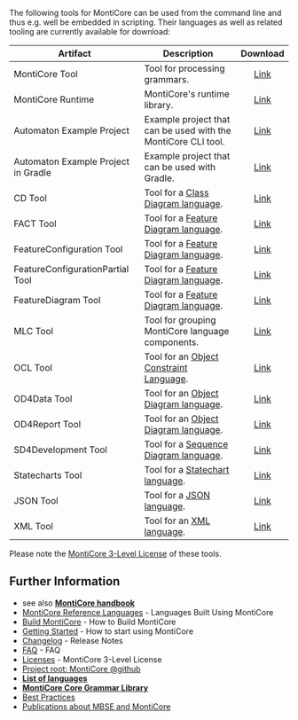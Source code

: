 <!-- (c) https://github.com/MontiCore/monticore -->

The following tools for MontiCore can be used from the command line and thus e.g. well be embedded in scripting. Their languages as well as related tooling are currently available for download:

<!-- Optimize table display -->
<style>
.md-typeset table:not([class]) {
  font-size:.75rem;
}
.md-typeset table:not([class]) th {
  padding:.3em .7em;
}
.md-typeset table:not([class]) td {
  padding:.3em .7em;
}
</style>

| Artifact                            | Description                                                                            | Download                                                                    |
| ----------------------------------- | -------------------------------------------------------------------------------------- | :-------------------------------------------------------------------------: |
| MontiCore Tool                      | Tool for processing grammars.                                                          | [Link](https://www.monticore.de/download/monticore.jar)                     |
| MontiCore Runtime                   | MontiCore's runtime library.                                                           | [Link](https://www.monticore.de/download/monticore-rt.jar)                  |
| Automaton Example Project           | Example project that can be used with the MontiCore CLI tool.                          | [Link](https://www.monticore.de/download/aut.tar.gz)                        |
| Automaton Example Project in Gradle | Example project that can be used with Gradle.                                          | [Link](https://www.monticore.de/download/Automaton.zip)                     |
| CD Tool                             | Tool for a [Class Diagram language](https://github.com/MontiCore/cd4analysis).         | [Link](https://www.monticore.de/download/MCCD.jar)                          |
| FACT Tool                           | Tool for a [Feature Diagram language](https://github.com/MontiCore/feature-diagram).   | [Link](https://www.monticore.de/download/MCFACT.jar)                        |
| FeatureConfiguration Tool           | Tool for a [Feature Diagram language](https://github.com/MontiCore/feature-diagram).   | [Link](https://www.monticore.de/download/MCFeatureConfiguration.jar)        |
| FeatureConfigurationPartial Tool    | Tool for a [Feature Diagram language](https://github.com/MontiCore/feature-diagram).   | [Link](https://www.monticore.de/download/MCFeatureConfigurationPartial.jar) |
| FeatureDiagram Tool                 | Tool for a [Feature Diagram language](https://github.com/MontiCore/feature-diagram).   | [Link](https://www.monticore.de/download/MCFeatureDiagram.jar)              |
| MLC Tool                            | Tool for grouping MontiCore language components.                                       | [Link](https://www.monticore.de/download/MCMLC.jar)                         |
| OCL Tool                            | Tool for an [Object Constraint Language](https://github.com/MontiCore/ocl).            | [Link](https://www.monticore.de/download/MCOCL.jar)                         |
| OD4Data Tool                        | Tool for an [Object Diagram language](https://github.com/MontiCore/object-diagram).    | [Link](https://www.monticore.de/download/MCOD4Data.jar)                     |
| OD4Report Tool                      | Tool for an [Object Diagram language](https://github.com/MontiCore/object-diagram).    | [Link](https://www.monticore.de/download/MCOD4Report.jar)                   |
| SD4Development Tool                 | Tool for a [Sequence Diagram language](https://github.com/MontiCore/sequence-diagram). | [Link](https://www.monticore.de/download/MCSD4Development.jar)              |
| Statecharts Tool                    | Tool for a [Statechart language](https://github.com/MontiCore/statecharts).            | [Link](https://www.monticore.de/download/MCStatecharts.jar)                 |
| JSON Tool                           | Tool for a [JSON language](https://github.com/MontiCore/json).                         | [Link](https://www.monticore.de/download/MCJSON.jar)                        |
| XML Tool                            | Tool for an [XML language](https://github.com/MontiCore/xml).                          | [Link](https://www.monticore.de/download/MCXML.jar)                         |

Please note the [MontiCore 3-Level License](../00.org/Licenses/LICENSE-MONTICORE-3-LEVEL.md) of these tools.

## Further Information

* see also [**MontiCore handbook**](https://www.monticore.de/handbook.pdf)
* [MontiCore Reference Languages](https://monticore.github.io/monticore/docs/DevelopedLanguages/) - Languages Built Using MontiCore
* [Build MontiCore](https://monticore.github.io/monticore/docs/BuildMontiCore/) - How to Build MontiCore
* [Getting Started](https://monticore.github.io/monticore/docs/GettingStarted/) - How to start using MontiCore
* [Changelog](../00.org/Explanations/CHANGELOG.md) - Release Notes
* [FAQ](../00.org/Explanations/FAQ.md) - FAQ 
* [Licenses](../00.org/Licenses/LICENSE-MONTICORE-3-LEVEL.md) - MontiCore 3-Level License
* [Project root: MontiCore @github](https://github.com/MontiCore/monticore)
* [**List of languages**](https://monticore.github.io/monticore/docs/Languages/)
* [**MontiCore Core Grammar Library**](https://github.com/MontiCore/monticore/blob/opendev/monticore-grammar/src/main/grammars/de/monticore/Grammars.md)
* [Best Practices](https://monticore.github.io/monticore/docs/BestPractices/)
* [Publications about MBSE and MontiCore](https://www.se-rwth.de/publications/)

